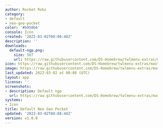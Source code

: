 ```yaml
---
author: Rocket Robz
category:
- default
- neo-geo-pocket
color: '#b950b6'
console: Icon
created: '2022-03-02T00:08:48Z'
description: ''
downloads:
  default-ngp.png:
    size: 587
    url: https://raw.githubusercontent.com/DS-Homebrew/twlmenu-extras/master/_nds/TWiLightMenu/icons/default-ngp.png
icon: https://raw.githubusercontent.com/DS-Homebrew/twlmenu-extras/master/_nds/TWiLightMenu/icons/default-ngp.png
image: https://raw.githubusercontent.com/DS-Homebrew/twlmenu-extras/master/_nds/TWiLightMenu/icons/default-ngp.png
last_updated: 2022-03-02 at 00:08 (UTC)
layout: app
license: ''
screenshots:
- description: Default ngp
  url: https://raw.githubusercontent.com/DS-Homebrew/twlmenu-extras/master/_nds/TWiLightMenu/icons/default-ngp.png
systems:
- Icon
title: Default Neo Geo Pocket
updated: '2022-03-02T00:08:48Z'
version: v1.0.0
---
```

